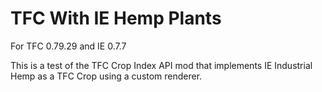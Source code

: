 TFC With IE Hemp Plants
================

For TFC 0.79.29 and IE 0.7.7

This is a test of the TFC Crop Index API mod that implements IE Industrial Hemp as a TFC Crop using a custom renderer. 
